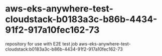# aws-eks-anywhere-test-cloudstack-b0183a3c-b86b-4434-91f2-917a10fec162-73
repository for use with E2E test job aws-eks-anywhere-test-cloudstack:b0183a3c-b86b-4434-91f2-917a10fec162-73
